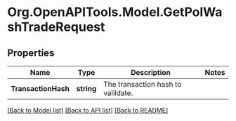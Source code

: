 # Org.OpenAPITools.Model.GetPolWashTradeRequest

## Properties

Name | Type | Description | Notes
------------ | ------------- | ------------- | -------------
**TransactionHash** | **string** | The transaction hash to valildate. | 

[[Back to Model list]](../README.md#documentation-for-models) [[Back to API list]](../README.md#documentation-for-api-endpoints) [[Back to README]](../README.md)

